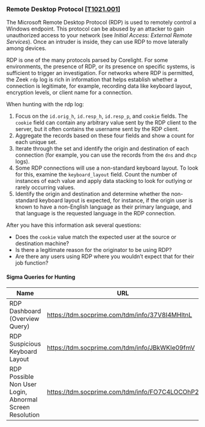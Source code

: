 ### Remote Desktop Protocol [\[T1021.001\]](https://attack.mitre.org/techniques/T1021/001/)

The Microsoft Remote Desktop Protocol (RDP) is used to remotely control a Windows endpoint. This protocol can be abused by an attacker to gain unauthorized access to your network (see _Initial Access: External Remote Services_). Once an intruder is inside, they can use RDP to move laterally among devices.

RDP is one of the many protocols parsed by Corelight. For some environments, the presence of RDP, or its presence on specific systems, is sufficient to trigger an investigation. For networks where RDP is permitted, the Zeek `rdp` log is rich in information that helps establish whether a connection is legitimate, for example, recording data like keyboard layout, encryption levels, or client name for a connection.

When hunting with the rdp log:
1. Focus on the `id.orig_h`, `id.resp_h`, `id.resp_p`, and `cookie` fields. The `cookie` field can contain any arbitrary value sent by the RDP client to the server, but it often contains the username sent by the RDP client.
2. Aggregate the records based on these four fields and show a count for each unique set.
3. Iterate through the set and identify the origin and destination of each connection (for example, you can use the records from the `dns` and `dhcp` logs).
4. Some RDP connections will use a non-standard keyboard layout. To look for this, examine the `keyboard_layout` field. Count the number of instances of each value and apply data stacking to look for outlying or rarely occurring values.
5. Identify the origin and destination and determine whether the non-standard keyboard layout is expected, for instance, if the origin user is known to have a non-English language as their primary language, and that language is the requested language in the RDP connection.

After you have this information ask several questions:

- Does the `cookie` value match the expected user at the source or destination machine?
- Is there a legitimate reason for the originator to be using RDP?
- Are there any users using RDP where you wouldn’t expect that for their job function?

#### Sigma Queries for Hunting

|Name|URL|
|--|--|
|RDP Dashboard (Overview Query)|https://tdm.socprime.com/tdm/info/37V8I4MHltnL |
|RDP Suspicious Keyboard Layout|https://tdm.socprime.com/tdm/info/JBkWKIe09fmV |
|RDP Possible Non User Login, Abnormal Screen Resolution|https://tdm.socprime.com/tdm/info/FO7C4LOCOhP2 |
